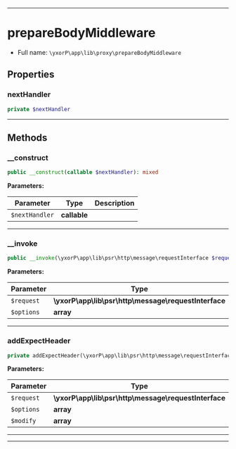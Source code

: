 ***

# prepareBodyMiddleware





* Full name: `\yxorP\app\lib\proxy\prepareBodyMiddleware`



## Properties


### nextHandler



```php
private $nextHandler
```






***

## Methods


### __construct



```php
public __construct(callable $nextHandler): mixed
```








**Parameters:**

| Parameter | Type | Description |
|-----------|------|-------------|
| `$nextHandler` | **callable** |  |




***

### __invoke



```php
public __invoke(\yxorP\app\lib\psr\http\message\requestInterface $request, array $options): mixed
```








**Parameters:**

| Parameter | Type | Description |
|-----------|------|-------------|
| `$request` | **\yxorP\app\lib\psr\http\message\requestInterface** |  |
| `$options` | **array** |  |




***

### addExpectHeader



```php
private addExpectHeader(\yxorP\app\lib\psr\http\message\requestInterface $request, array $options, array& $modify): mixed
```








**Parameters:**

| Parameter | Type | Description |
|-----------|------|-------------|
| `$request` | **\yxorP\app\lib\psr\http\message\requestInterface** |  |
| `$options` | **array** |  |
| `$modify` | **array** |  |




***


***

